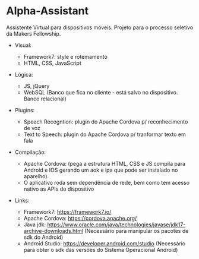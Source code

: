 # Alpha-Assistant
Assistente Virtual para dispositivos móveis. Projeto para o processo seletivo da Makers Fellowship.


- Visual: 
    - Framework7: style e rotemamento
    - HTML, CSS, JavaScript

- Lógica: 
    - JS, jQuery
    - WebSQL (Banco que fica no cliente - está salvo no dispositivo. Banco relacional)

- Plugins: 
    - Speech Recogntion: plugin do Apache Cordova p/ reconhecimento de voz
    - Text to Speech: plugin do Apache Cordova p/ tranformar texto em fala

- Compilação:
    - Apache Cordova: (pega a estrutura HTML, CSS e JS compila para Android e IOS gerando um aok e ipa que pode ser instalado no aparelho).
    - O aplicativo roda sem dependência de rede, bem como tem acesso nativo as APIs do dispositivo

- Links:
    - Framework7: https://framework7.io/
    - Apache Cordova: https://cordova.apache.org/
    - Java jdk: https://www.oracle.com/java/technologies/javase/jdk17-archive-downloads.html (Necessário para manipular os pacotes de sdk do Android)
    - Android Studio: https://developer.android.com/studio (Necessário para obter o sdk das versões do Sistema Operacional Android)

